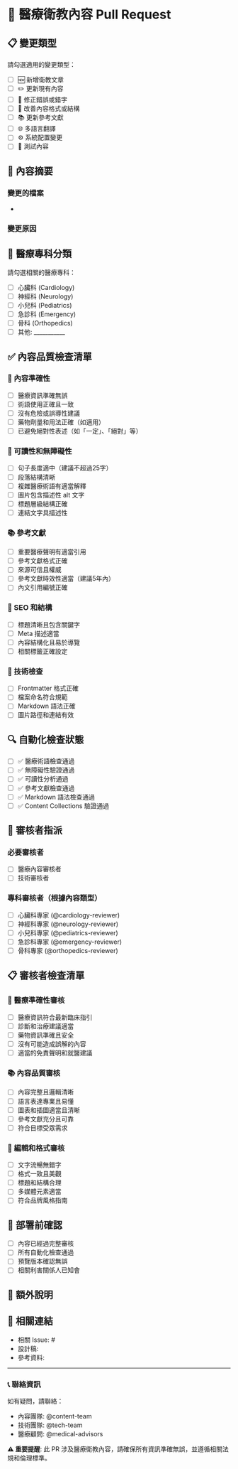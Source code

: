 # 🏥 醫療衛教內容 Pull Request

## 📋 變更類型
請勾選適用的變更類型：

- [ ] 🆕 新增衛教文章
- [ ] ✏️ 更新現有內容
- [ ] 🔧 修正錯誤或錯字
- [ ] 🎨 改善內容格式或結構
- [ ] 📚 更新參考文獻
- [ ] 🌐 多語言翻譯
- [ ] ⚙️ 系統配置變更
- [ ] 🧪 測試內容

## 📄 內容摘要
<!-- 簡要描述此次變更的內容和目的 -->

### 變更的檔案
<!-- 列出主要變更的檔案 -->
- 

### 變更原因
<!-- 說明為什麼需要這些變更 -->


## 🏥 醫療專科分類
請勾選相關的醫療專科：

- [ ] 心臟科 (Cardiology)
- [ ] 神經科 (Neurology)  
- [ ] 小兒科 (Pediatrics)
- [ ] 急診科 (Emergency)
- [ ] 骨科 (Orthopedics)
- [ ] 其他: ___________

## ✅ 內容品質檢查清單

### 📝 內容準確性
- [ ] 醫療資訊準確無誤
- [ ] 術語使用正確且一致
- [ ] 沒有危險或誤導性建議
- [ ] 藥物劑量和用法正確（如適用）
- [ ] 已避免絕對性表述（如「一定」、「絕對」等）

### 📖 可讀性和無障礙性
- [ ] 句子長度適中（建議不超過25字）
- [ ] 段落結構清晰
- [ ] 複雜醫療術語有適當解釋
- [ ] 圖片包含描述性 alt 文字
- [ ] 標題層級結構正確
- [ ] 連結文字具描述性

### 📚 參考文獻
- [ ] 重要醫療聲明有適當引用
- [ ] 參考文獻格式正確
- [ ] 來源可信且權威
- [ ] 參考文獻時效性適當（建議5年內）
- [ ] 內文引用編號正確

### 🎯 SEO 和結構
- [ ] 標題清晰且包含關鍵字
- [ ] Meta 描述適當
- [ ] 內容結構化且易於導覽
- [ ] 相關標籤正確設定

### 🔧 技術檢查
- [ ] Frontmatter 格式正確
- [ ] 檔案命名符合規範
- [ ] Markdown 語法正確
- [ ] 圖片路徑和連結有效

## 🔍 自動化檢查狀態
<!-- 這些檢查會自動執行，請確保都通過 -->
- [ ] ✅ 醫療術語檢查通過
- [ ] ✅ 無障礙性驗證通過  
- [ ] ✅ 可讀性分析通過
- [ ] ✅ 參考文獻檢查通過
- [ ] ✅ Markdown 語法檢查通過
- [ ] ✅ Content Collections 驗證通過

## 👥 審核者指派
<!-- 根據專科自動指派，也可手動指定 -->

### 必要審核者
- [ ] 醫療內容審核者
- [ ] 技術審核者

### 專科審核者（根據內容類型）
- [ ] 心臟科專家 (@cardiology-reviewer)
- [ ] 神經科專家 (@neurology-reviewer)
- [ ] 小兒科專家 (@pediatrics-reviewer)
- [ ] 急診科專家 (@emergency-reviewer)
- [ ] 骨科專家 (@orthopedics-reviewer)

## 📋 審核者檢查清單

### 🏥 醫療準確性審核
- [ ] 醫療資訊符合最新臨床指引
- [ ] 診斷和治療建議適當
- [ ] 藥物資訊準確且安全
- [ ] 沒有可能造成誤解的內容
- [ ] 適當的免責聲明和就醫建議

### 📚 內容品質審核
- [ ] 內容完整且邏輯清晰
- [ ] 語言表達專業且易懂
- [ ] 圖表和插圖適當且清晰
- [ ] 參考文獻充分且可靠
- [ ] 符合目標受眾需求

### 🎨 編輯和格式審核
- [ ] 文字流暢無錯字
- [ ] 格式一致且美觀
- [ ] 標題和結構合理
- [ ] 多媒體元素適當
- [ ] 符合品牌風格指南

## 🚀 部署前確認
- [ ] 內容已經過完整審核
- [ ] 所有自動化檢查通過
- [ ] 預覽版本確認無誤
- [ ] 相關利害關係人已知會

## 📝 額外說明
<!-- 任何需要審核者特別注意的事項 -->


## 🔗 相關連結
- 相關 Issue: #
- 設計稿: 
- 參考資料: 

---

### 📞 聯絡資訊
如有疑問，請聯絡：
- 內容團隊: @content-team
- 技術團隊: @tech-team
- 醫療顧問: @medical-advisors

**⚠️ 重要提醒**: 此 PR 涉及醫療衛教內容，請確保所有資訊準確無誤，並遵循相關法規和倫理標準。